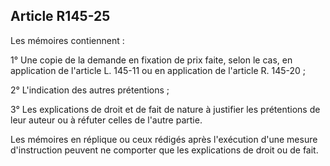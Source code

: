 Article R145-25
----
Les mémoires contiennent :

1° Une copie de la demande en fixation de prix faite, selon le cas, en
application de l'article L. 145-11 ou en application de l'article R. 145-20 ;

2° L'indication des autres prétentions ;

3° Les explications de droit et de fait de nature à justifier les prétentions de
leur auteur ou à réfuter celles de l'autre partie.

Les mémoires en réplique ou ceux rédigés après l'exécution d'une mesure
d'instruction peuvent ne comporter que les explications de droit ou de fait.
